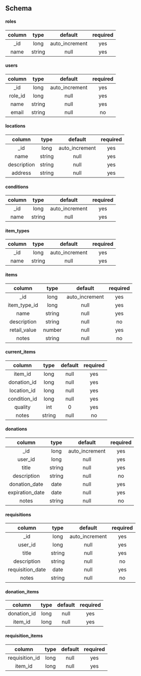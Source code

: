 ## Schema

#### roles

| column |  type  |     default    | required |
|:------:|:------:|:--------------:|:--------:|
|   _id  |  long  | auto_increment |    yes   |
|  name  | string |      null      |    yes   |


#### users

|  column |  type  |     default    | required |
|:-------:|:------:|:--------------:|:--------:|
|   _id   |  long  | auto_increment |    yes   |
| role_id |  long  |      null      |    yes   |
|   name  | string |      null      |    yes   |
|  email  | string |      null      |    no    |


#### locations

|    column    |  type  |     default    | required |
|:------------:|:------:|:--------------:|:--------:|
|      _id     |  long  | auto_increment |    yes   |
|     name     | string |      null      |    yes   |
|  description | string |      null      |    yes   |
|    address   | string |      null      |    yes   |


#### conditions

| column |  type  |     default    | required |
|:------:|:------:|:--------------:|:--------:|
|   _id  |  long  | auto_increment |    yes   |
|  name  | string |      null      |    yes   |


#### item_types

| column |  type  |     default    | required |
|:------:|:------:|:--------------:|:--------:|
|   _id  |  long  | auto_increment |    yes   |
|  name  | string |      null      |    yes   |


#### items

|    column    |  type  |     default    | required |
|:------------:|:------:|:--------------:|:--------:|
|      _id     |  long  | auto_increment |    yes   |
| item_type_id |  long  |      null      |    yes   |
|     name     | string |      null      |    yes   |
|  description | string |      null      |    no    |
| retail_value | number |      null      |    yes   |
|     notes    | string |      null      |    no    |


#### current_items

|    column    |  type  | default | required |
|:------------:|:------:|:-------:|:--------:|
|    item_id   |  long  |   null  |    yes   |
|  donation_id |  long  |   null  |    yes   |
|  location_id |  long  |   null  |    yes   |
| condition_id |  long  |   null  |    yes   |
|    quality   |   int  |    0    |    yes   |
|     notes    | string |   null  |    no    |


#### donations

|      column     |  type  |     default    | required |
|:---------------:|:------:|:--------------:|:--------:|
|       _id       |  long  | auto_increment |    yes   |
|     user_id     |  long  |      null      |    yes   |
|      title      | string |      null      |    yes   |
|   description   | string |      null      |    no    |
|  donation_date  |  date  |      null      |    yes   |
| expiration_date |  date  |      null      |    yes   |
|      notes      | string |      null      |    no    |


#### requisitions

|      column      |  type  |     default    | required |
|:----------------:|:------:|:--------------:|:--------:|
|        _id       |  long  | auto_increment |    yes   |
|      user_id     |  long  |      null      |    yes   |
|       title      | string |      null      |    yes   |
|    description   | string |      null      |    no    |
| requisition_date |  date  |      null      |    yes   |
|       notes      | string |      null      |    no    |


#### donation_items

|    column   |   type   | default | required |
|:-----------:|:--------:|:-------:|:--------:|
| donation_id |   long   |   null  |    yes   |
|   item_id   |   long   |   null  |    yes   |


#### requisition_items

|     column     |   type   | default | required |
|:--------------:|:--------:|:-------:|:--------:|
| requisition_id |   long   |   null  |    yes   |
|     item_id    |   long   |   null  |    yes   |
